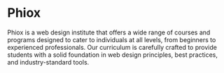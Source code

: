 # Phiox
Phiox is a web design institute that offers a wide range of courses and programs designed to cater to individuals at all levels, from beginners to experienced professionals. Our curriculum is carefully crafted to provide students with a solid foundation in web design principles, best practices, and industry-standard tools.
